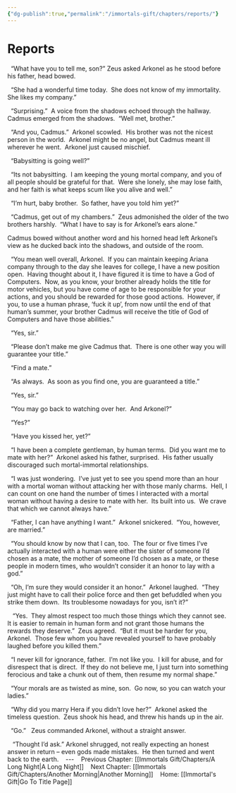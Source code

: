 ```yaml
---
{"dg-publish":true,"permalink":"/immortals-gift/chapters/reports/"}
---
```


# Reports

  “What have you to tell me, son?” Zeus asked Arkonel as he stood before his father, head bowed.

  “She had a wonderful time today.  She does not know of my immortality.  She likes my company.”

  “Surprising.”  A voice from the shadows echoed through the hallway.  Cadmus emerged from the shadows.  “Well met, brother.”

  “And you, Cadmus.”  Arkonel scowled.  His brother was not the nicest person in the world.  Arkonel might be no angel, but Cadmus meant ill wherever he went.  Arkonel just caused mischief.

  “Babysitting is going well?”

  “Its not babysitting.  I am keeping the young mortal company, and you of all people should be grateful for that.  Were she lonely, she may lose faith, and her faith is what keeps scum like you alive and well.”

  “I’m hurt, baby brother.  So father, have you told him yet?”

  “Cadmus, get out of my chambers.”  Zeus admonished the older of the two brothers harshly.  “What I have to say is for Arkonel’s ears alone.”

Cadmus bowed without another word and his horned head left Arkonel’s view as he ducked back into the shadows, and outside of the room. 

  “You mean well overall, Arkonel.  If you can maintain keeping Ariana company through to the day she leaves for college, I have a new position open.  Having thought about it, I have figured it is time to have a God of Computers.  Now, as you know, your brother already holds the title for motor vehicles, but you have come of age to be responsible for your actions, and you should be rewarded for those good actions.  However, if you, to use a human phrase, ‘fuck it up’, from now until the end of that human’s summer, your brother Cadmus will receive the title of God of Computers and have those abilities.”

  “Yes, sir.”

  “Please don’t make me give Cadmus that.  There is one other way you will guarantee your title.”

  “Find a mate.”

  “As always.  As soon as you find one, you are guaranteed a title.”

  “Yes, sir.”

  “You may go back to watching over her.  And Arkonel?”

  “Yes?”

  “Have you kissed her, yet?”

  “I have been a complete gentleman, by human terms.  Did you want me to mate with her?”  Arkonel asked his father, surprised.  His father usually discouraged such mortal-immortal relationships.

  “I was just wondering.  I’ve just yet to see you spend more than an hour with a mortal woman without attacking her with those manly charms.  Hell, I can count on one hand the number of times I interacted with a mortal woman without having a desire to mate with her.  Its built into us.  We crave that which we cannot always have.”

  “Father, I can have anything I want.”  Arkonel snickered.  “You, however, are married.”

  “You should know by now that I can, too.  The four or five times I’ve actually interacted with a human were either the sister of someone I’d chosen as a mate, the mother of someone I’d chosen as a mate, or these people in modern times, who wouldn’t consider it an honor to lay with a god.”

  “Oh, I’m sure they would consider it an honor.”  Arkonel laughed.  “They just might have to call their police force and then get befuddled when you strike them down.  Its troublesome nowadays for you, isn’t it?”

   “Yes.  They almost respect too much those things which they cannot see.  It is easier to remain in human form and not grant those humans the rewards they deserve.”  Zeus agreed.  “But it must be harder for you, Arkonel.  Those few whom you have revealed yourself to have probably laughed before you killed them.”

  “I never kill for ignorance, father.  I’m not like you.  I kill for abuse, and for disrespect that is direct.  If they do not believe me, I just turn into something ferocious and take a chunk out of them, then resume my normal shape.”

  “Your morals are as twisted as mine, son.  Go now, so you can watch your ladies.”

  “Why did you marry Hera if you didn’t love her?”  Arkonel asked the timeless question.  Zeus shook his head, and threw his hands up in the air.

  “Go.”   Zeus commanded Arkonel, without a straight answer. 

   “Thought I’d ask.” Arkonel shrugged, not really expecting an honest answer in return – even gods made mistakes.  He then turned and went back to the earth.
   ---
   Previous Chapter: [[Immortals Gift/Chapters/A Long Night\|A Long Night]]
   Next Chapter: [[Immortals Gift/Chapters/Another Morning\|Another Morning]]
   Home: [[Immortal's Gift\|Go To Title Page]]
